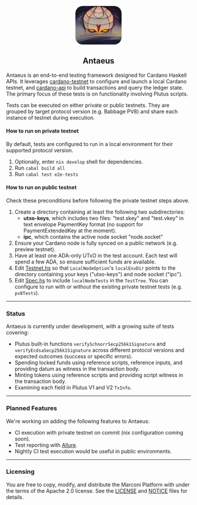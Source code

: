 <div align="center">
  <img src="antaeus.jpg" style="border-radius: 20px;" alt="antaeus" width="25%"/>
  <h2>Antaeus</h2>
</div>


Antaeus is an end-to-end testing framework designed for Cardano Haskell APIs. It leverages [cardano-testnet](https://github.com/input-output-hk/cardano-node/tree/master/cardano-testnet) to configure and launch a local Cardano testnet, and [cardano-api](https://github.com/input-output-hk/cardano-node/tree/master/cardano-api) to build transactions and query the ledger state. The primary focus of these tests is on functionality involving Plutus scripts.


Tests can be executed on either private or public testnets. They are grouped by target protocol version (e.g. Babbage PV8) and share each instance of testnet during execution.

#### How to run on private testnet

By default, tests are configured to run in a local environment for their supported protocol version.
1. Optionally, enter `nix develop` shell for dependencies.
2. Run `cabal build all`
3. Run `cabal test e2e-tests`


#### How to run on public testnet

Check these preconditions before following the private testnet steps above.
1. Create a directory containing at least the following two subdirectories:
   - **utxo-keys**, which includes two files: "test.skey" and "test.vkey" in text envelope PaymentKey format (no support for PaymentExtendedKey at the moment).
   - **ipc**, which contains the active node socket "node.socket"
2. Ensure your Cardano node is fully synced on a public network (e.g. preview testnet).
3. Have at least one ADA-only UTxO in the test account. Each test will spend a few ADA, so ensure sufficient funds are available.
4. Edit [Testnet.hs](e2e-tests/test/Helpers/Testnet.hs) so that `LocalNodeOption`'s `localEnvDir` points to the directory containing your keys ("utxo-keys") and node socket ("ipc").
5. Edit [Spec.hs](e2e-tests/test/Spec.hs) to include `localNodeTests` in the `TestTree`. You can configure to run with or without the existing private testnet tests (e.g. `pv8Tests`).

---

### Status

Antaeus is currently under development, with a growing suite of tests covering:

- Plutus built-in functions `verifySchnorrSecp256k1Signature` and `verifyEcdsaSecp256k1Signature` across different protocol versions and expected outcomes (success or specific errors).
- Spending locked funds using reference scripts, reference inputs, and providing datum as witness in the transaction body.
- Minting tokens using reference scripts and providing script witness in the transaction body.
- Examining each field in Plutus V1 and V2 `TxInfo`.

---

### Planned Features

We're working on adding the following features to Antaeus:

- CI execution with private testnet on commit (nix configuration coming soon).
- Test reporting with [Allure](https://github.com/allure-framework).
- Nightly CI test execution would be useful in public environments.

---

### Licensing

You are free to copy, modify, and distribute the Marconi Platform with under the terms of the Apache 2.0 license. See the [LICENSE](./LICENSE) and [NOTICE](./NOTICE) files for details.